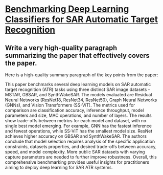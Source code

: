 # [Benchmarking Deep Learning Classifiers for SAR Automatic Target   Recognition](https://arxiv.org/abs/2312.06940)

## Write a very high-quality paragraph summarizing the paper that effectively covers the paper.

 Here is a high-quality summary paragraph of the key points from the paper:

This paper benchmarks several deep learning models on SAR automatic target recognition (ATR) tasks using three distinct SAR image datasets - MSTAR, GBSAR, and SynthWakeSAR. The models evaluated are Residual Neural Networks (ResNet18, ResNet34, ResNet50), Graph Neural Networks (GNNs), and Vision Transformers (SS-ViT). The metrics used for comparison are classification accuracy, inference throughput, model parameters and size, MAC operations, and number of layers. The results show trade-offs between metrics for each model and dataset, with no single best model emerging. For example, GNN has the fastest inference and fewest operations, while SS-ViT has the smallest model size. ResNet achieves higher accuracy on GBSAR and SynthWakeSAR. The authors conclude that model selection requires analysis of the specific application constraints, datasets properties, and desired trade-offs between accuracy, speed, and model complexity. More public SAR datasets with varying capture parameters are needed to further improve robustness. Overall, this comprehensive benchmarking provides useful insights for practitioners aiming to deploy deep learning for SAR ATR systems.

